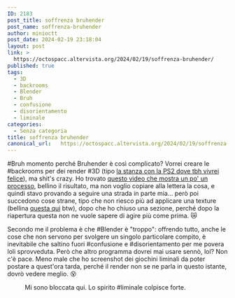 ```yaml
---
ID: 2183
post_title: soffrenza bruhender
post_name: soffrenza-bruhender
author: minioctt
post_date: 2024-02-19 23:18:04
layout: post
link: >
  https://octospacc.altervista.org/2024/02/19/soffrenza-bruhender/
published: true
tags:
  - 3D
  - backrooms
  - Blender
  - Bruh
  - confusione
  - disorientamento
  - liminale
categories:
  - Senza categoria
title: soffrenza bruhender
canonical_url:   https://octospacc.altervista.org/2024/02/19/soffrenza-bruhender/
---
```

<!-- wp:paragraph -->
<p>#Bruh momento perché Bruhender è così complicato? Vorrei creare le #backrooms per dei render #3D (tipo <a href="https://liminalgici.spacc.eu.org/i/web/post/664956293317453217">la stanza con la PS2 dove tbh vivrei felice</a>), ma shit's crazy. Ho trovato <a href="https://www.youtube.com/watch?v=6KTFnNAGC7g">questo video che mostra un po' un processo</a>, bellino il risultato, ma non voglio copiare alla lettera la cosa, e quindi stavo provando a seguire una strada in parte mia... però poi succedono cose strane, tipo che non riesco più ad applicare una texture (bellina <a href="https://old.reddit.com/r/TheBackrooms/comments/xu0blg/a_good_backrooms_wallpaper_texture_2048x2048/">questa qui</a> btw), dopo che ho chiuso una sezione, perché dopo la riapertura questa non ne vuole sapere di agire più come prima. 😿️</p>
<!-- /wp:paragraph -->

<!-- wp:paragraph -->
<p>Secondo me il problema è che #Blender è "troppo": offrendo tutto, anche le cose che non servono per svolgere un singolo particolare compito, è inevitabile che saltino fuori #confusione e #disorientamento per me povera loli sprovveduta. Però che altro programma dovrei mai usare sennò, lol? Non c'è pace. Meno male che ho screenshot dei giochini liminali da poter postare a quest'ora tarda, perché il render non se ne parla in questo istante, dovrò vedere meglio. 😵️</p>
<!-- /wp:paragraph -->

<!-- wp:paragraph -->
<p></p>
<!-- /wp:paragraph -->

<!-- wp:image {"id":2185,"sizeSlug":"large","linkDestination":"none"} -->
<figure class="wp-block-image size-large"><img src="{{site.cdnurl}}/assets/uploads/2024/02/image-13-960x523.png" alt="" class="wp-image-2185"/><figcaption class="wp-element-caption">Mi sono bloccata qui. Lo spirito #liminale colpisce forte.</figcaption></figure>
<!-- /wp:image -->